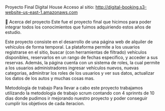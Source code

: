 Proyecto Final Digital House
Acceso al sitio: http://digital-booking.s3-website-us-east-1.amazonaws.com


📖 Acerca del proyecto
Este fue el proyecto final que hicimos para poder integrar todos los conocimientos que fuimos adquiriendo estos años de estudio.

Este proyecto consiste en el desarrollo de una página web de alquiler de vehículos de forma temporal. La plataforma permite a los usuarios registrarse en el sitio, buscar (con herramientas de filtrado) vehículos disponibles, reservarlos en un rango de fechas específico, y acceder a sus reservas. Además, la página cuenta con un sistema de roles, la cual permite a los usuarios administradores ingresar vehículos nuevos, nuevas categorias, adminitrar los roles de los usuarios y ver sus datos, actualizar los datos de los autos y muchas cosas mas.

Metodología de trabajo
Para llevar a cabo este proyecto trabajamos utilizando la metodologia de trabajo scrum contando con 4 sprinnts de 10 dias donde pudimos ir mejorando nuestro proyecto y poder conseguir cumplir los objetivos de cada iteracion.
